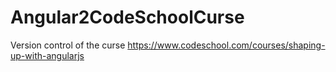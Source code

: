 # Angular2CodeSchoolCurse
Version control of the curse https://www.codeschool.com/courses/shaping-up-with-angularjs
